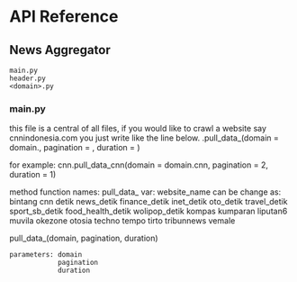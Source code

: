 # API Reference

## News Aggregator
	main.py
	header.py
	<domain>.py
	
### main.py
this file is a central of all files, if you would like to crawl a website say cnnindonesia.com you just write like
the line below.
<website name>.pull_data_<website>(domain = domain.<domain name>, pagination = <number>, duration = <number>)

for example:
cnn.pull_data_cnn(domain = domain.cnn, pagination = 2, duration = 1)
	
method function names: pull_data_<website name>
		var: website_name can be change as:
			bintang
			cnn
			detik
				news_detik
				finance_detik
				inet_detik
				oto_detik
				travel_detik
				sport_sb_detik
				food_health_detik
				wolipop_detik
			kompas
			kumparan
			liputan6
			muvila
			okezone
			otosia
			techno
			tempo
			tirto
			tribunnews
			vemale
			
pull_data_<website name>(domain, pagination, duration)
			
	parameters: domain
				pagination
				duration
